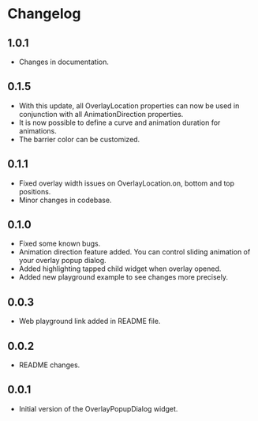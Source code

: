 # Changelog

## 1.0.1

* Changes in documentation.

## 0.1.5

* With this update, all OverlayLocation properties can now be used in conjunction with all AnimationDirection properties.
* It is now possible to define a curve and animation duration for animations.
* The barrier color can be customized.

## 0.1.1

* Fixed overlay width issues on OverlayLocation.on, bottom and top positions.
* Minor changes in codebase.

## 0.1.0

* Fixed some known bugs.
* Animation direction feature added. You can control sliding animation of your overlay popup dialog.
* Added highlighting tapped child widget when overlay opened.
* Added new playground example to see changes more precisely.

## 0.0.3

* Web playground link added in README file.

## 0.0.2

* README changes.

## 0.0.1

* Initial version of the OverlayPopupDialog widget.
